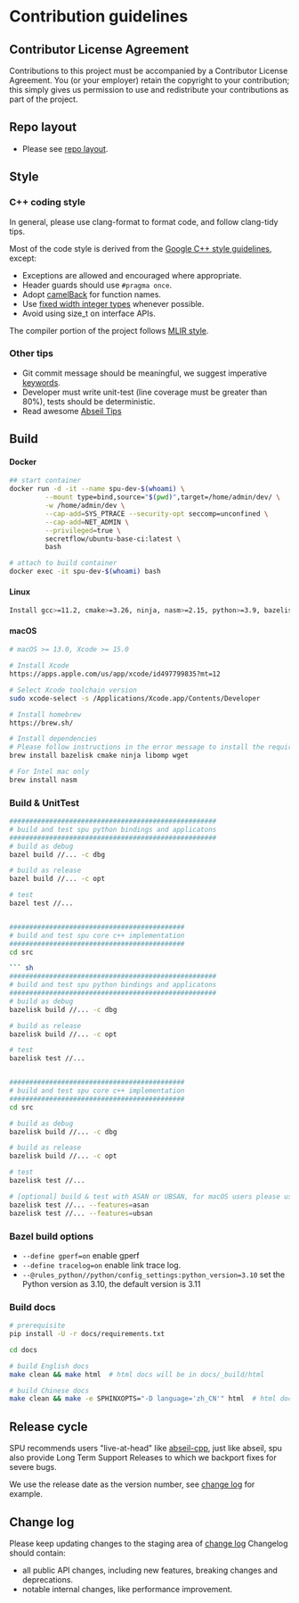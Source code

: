 # Contribution guidelines

## Contributor License Agreement

Contributions to this project must be accompanied by a Contributor License
Agreement. You (or your employer) retain the copyright to your contribution;
this simply gives us permission to use and redistribute your contributions as
part of the project.

## Repo layout

- Please see [repo layout](REPO_LAYOUT.md).

## Style

### C++ coding style

In general, please use clang-format to format code, and follow clang-tidy tips.

Most of the code style is derived from the
[Google C++ style guidelines](https://google.github.io/styleguide/cppguide.html), except:

- Exceptions are allowed and encouraged where appropriate.
- Header guards should use `#pragma once`.
- Adopt [camelBack](https://llvm.org/docs/Proposals/VariableNames.html#variable-names-coding-standard-options)
    for function names.
- Use [fixed width integer types](https://en.cppreference.com/w/cpp/types/integer) whenever possible.
- Avoid using size_t on interface APIs.

The compiler portion of the project follows [MLIR style](https://mlir.llvm.org/getting_started/DeveloperGuide/#style-guide).

### Other tips

- Git commit message should be meaningful, we suggest imperative [keywords](https://github.com/joelparkerhenderson/git_commit_message#summary-keywords).
- Developer must write unit-test (line coverage must be greater than 80%), tests should be deterministic.
- Read awesome [Abseil Tips](https://abseil.io/tips/)

## Build

#### Docker

```sh
## start container
docker run -d -it --name spu-dev-$(whoami) \
         --mount type=bind,source="$(pwd)",target=/home/admin/dev/ \
         -w /home/admin/dev \
         --cap-add=SYS_PTRACE --security-opt seccomp=unconfined \
         --cap-add=NET_ADMIN \
         --privileged=true \
         secretflow/ubuntu-base-ci:latest \
         bash

# attach to build container
docker exec -it spu-dev-$(whoami) bash
```

#### Linux

```sh
Install gcc>=11.2, cmake>=3.26, ninja, nasm>=2.15, python>=3.9, bazelisk, xxd, lld
```

#### macOS

```sh
# macOS >= 13.0, Xcode >= 15.0

# Install Xcode
https://apps.apple.com/us/app/xcode/id497799835?mt=12

# Select Xcode toolchain version
sudo xcode-select -s /Applications/Xcode.app/Contents/Developer

# Install homebrew
https://brew.sh/

# Install dependencies
# Please follow instructions in the error message to install the required version
brew install bazelisk cmake ninja libomp wget

# For Intel mac only
brew install nasm
```

### Build & UnitTest

``` sh
####################################################
# build and test spu python bindings and applicatons
####################################################
# build as debug
bazel build //... -c dbg

# build as release
bazel build //... -c opt

# test
bazel test //...


############################################
# build and test spu core c++ implementation
############################################
cd src

``` sh
####################################################
# build and test spu python bindings and applicatons
####################################################
# build as debug
bazelisk build //... -c dbg

# build as release
bazelisk build //... -c opt

# test
bazelisk test //...


############################################
# build and test spu core c++ implementation
############################################
cd src

# build as debug
bazelisk build //... -c dbg

# build as release
bazelisk build //... -c opt

# test
bazelisk test //...

# [optional] build & test with ASAN or UBSAN, for macOS users please use configs with macOS prefix
bazelisk test //... --features=asan
bazelisk test //... --features=ubsan
```

### Bazel build options

- `--define gperf=on` enable gperf
- `--define tracelog=on` enable link trace log.
- `--@rules_python//python/config_settings:python_version=3.10` set the Python version as 3.10, the default version is 3.11

### Build docs

```sh
# prerequisite
pip install -U -r docs/requirements.txt

cd docs

# build English docs
make clean && make html  # html docs will be in docs/_build/html

# build Chinese docs
make clean && make -e SPHINXOPTS="-D language='zh_CN'" html  # html docs will be in docs/_build/html
```

## Release cycle

SPU recommends users "live-at-head" like [abseil-cpp](https://github.com/abseil/abseil-cpp),
just like abseil, spu also provide Long Term Support Releases to which we backport fixes for severe bugs.

We use the release date as the version number, see [change log](CHANGELOG.md) for example.

## Change log

Please keep updating changes to the staging area of [change log](CHANGELOG.md)
Changelog should contain:

- all public API changes, including new features, breaking changes and deprecations.
- notable internal changes, like performance improvement.
